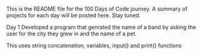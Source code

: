 This is the README file for the 100 Days of Code journey. 
A summary of projects for each day will be posted here. 
Stay tuned.

Day 1
Developed a program that genrated the name of  a band by asking the user for the city they grew in and the name of a pet.

This uses string concatenation, variables, input() and print() functions

